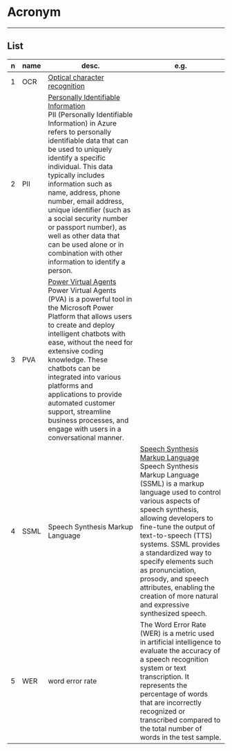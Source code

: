 # Acronym

---

## List
|n|name|desc.|e.g.|
|-|----|-----|----|
|1|OCR|<ins>Optical character recognition</ins><br/>
|2|PII|<ins>Personally Identifiable Information</ins><br/>PII (Personally Identifiable Information) in Azure refers to personally identifiable data that can be used to uniquely identify a specific individual. This data typically includes information such as name, address, phone number, email address, unique identifier (such as a social security number or passport number), as well as other data that can be used alone or in combination with other information to identify a person.
|3|PVA|<ins>Power Virtual Agents</ins><br/>Power Virtual Agents (PVA) is a powerful tool in the Microsoft Power Platform that allows users to create and deploy intelligent chatbots with ease, without the need for extensive coding knowledge. These chatbots can be integrated into various platforms and applications to provide automated customer support, streamline business processes, and engage with users in a conversational manner.
|4|SSML|Speech Synthesis Markup Language|<ins>Speech Synthesis Markup Language</ins><br/>Speech Synthesis Markup Language (SSML) is a markup language used to control various aspects of speech synthesis, allowing developers to fine-tune the output of text-to-speech (TTS) systems. SSML provides a standardized way to specify elements such as pronunciation, prosody, and speech attributes, enabling the creation of more natural and expressive synthesized speech.
|5|WER|word error rate|The Word Error Rate (WER) is a metric used in artificial intelligence to evaluate the accuracy of a speech recognition system or text transcription. It represents the percentage of words that are incorrectly recognized or transcribed compared to the total number of words in the test sample.|
